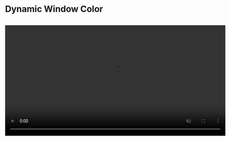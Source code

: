 # Dynamic Window Color

<br />

<video src="./media/macos_dynamic_window_color.mp4.mp4" width="720" type="video/mp4" autoplay muted loop playsinline disablepictureinpicture />

When using the Compact tab layout, Orion for Mac automatically adapts the window color to match the current website's color scheme, providing a more immersive and visually seamless browsing experience.

This feature enhances the continuity between your tabs and the active website, making your browsing more aesthetically pleasing and intuitive.

To enable or disable this feature:

1. Go to **Orion** > **Settings** > **Appearance**.
2. Toggle the **Show website color in compact tabs** checkbox.

Please note that this option is only available when using the Compact tab layout.
